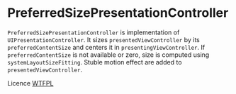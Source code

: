 # PreferredSizePresentationController
`PreferredSizePresentationController` is implementation of `UIPresentationController`. It sizes `presentedViewController` by its `preferredContentSize` and centers it in `presentingViewController`. If `preferredContentSize` is not available or zero, size is computed using `systemLayoutSizeFitting`. Stuble motion effect are added to `presentedViewController`.

Licence [WTFPL](http://www.wtfpl.net)
